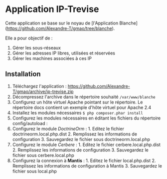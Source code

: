 Application IP-Trevise
====

Cette application se base sur le noyau de [l'Application Blanche]
(https://github.com/Alexandre-T/gmao/tree/blanche).

Elle a pour objectif de :
  1. Gérer les sous-réseaux
  2. Gérer les adresses IP libres, utilisées et réservées
  3. Gérer les machines associées à ces IP

Installation
----
1. Téléchargez l'application : 
https://github.com/Alexandre-T/gmao/archive/ip-trevise.zip
2. Décompressez l'archive dans le répertoire souhaité ```/var/www/blanche```
3. Configurez un hôte virtuel Apache pointant sur le répertoire.
Le répertoire docs contient un exemple d'hôte virtuel pour Apache 2.4
4. Installez les modules nécessaires 
```$ php composer.phar install```
5. Configurez les modules nécessaires en éditant les fichiers du répertoire 
config/autoload :
  1. Configurez le module _DoctrineOrm_  :
    1. Editez le fichier doctrineorm.local.php.dist
    2. Remplissez les informations de configuration
    3. Sauvegardez le fichier sous doctrineorm.local.php
  2. Configurez le module _Cerbere_  :
    1. Editez le fichier cerbere.local.php.dist
    2. Remplissez les informations de configuration
    3. Sauvegardez le fichier sous cerbere.local.php
  3. Configurez la connexion à __Mantis__  :
    1. Editez le fichier local.php.dist
    2. Remplissez les informations de configuration à Mantis
    3. Sauvegardez le fichier sous local.php
        

